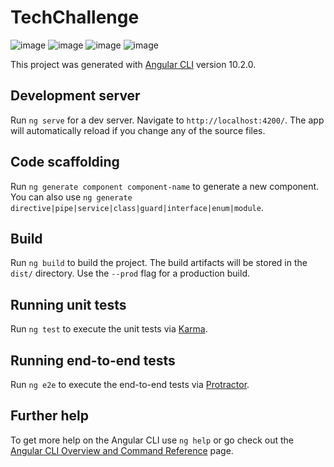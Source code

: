 # TechChallenge
![image](https://user-images.githubusercontent.com/30633617/99212375-81b79c80-2790-11eb-998e-b0a8cf4a6e7c.png)
![image](https://user-images.githubusercontent.com/30633617/99212429-a0b62e80-2790-11eb-9127-912766448bdf.png)
![image](https://user-images.githubusercontent.com/30633617/99212460-b592c200-2790-11eb-9d58-84d1cc9b7df9.png)
![image](https://user-images.githubusercontent.com/30633617/99212568-f985c700-2790-11eb-868b-6c0c3f335aa7.png)

This project was generated with [Angular CLI](https://github.com/angular/angular-cli) version 10.2.0.

## Development server

Run `ng serve` for a dev server. Navigate to `http://localhost:4200/`. The app will automatically reload if you change any of the source files.

## Code scaffolding

Run `ng generate component component-name` to generate a new component. You can also use `ng generate directive|pipe|service|class|guard|interface|enum|module`.

## Build

Run `ng build` to build the project. The build artifacts will be stored in the `dist/` directory. Use the `--prod` flag for a production build.

## Running unit tests

Run `ng test` to execute the unit tests via [Karma](https://karma-runner.github.io).

## Running end-to-end tests

Run `ng e2e` to execute the end-to-end tests via [Protractor](http://www.protractortest.org/).

## Further help

To get more help on the Angular CLI use `ng help` or go check out the [Angular CLI Overview and Command Reference](https://angular.io/cli) page.
